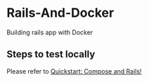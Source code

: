# Rails-And-Docker

Building rails app with Docker 

## Steps to test locally

Please refer to <a href="https://docs.docker.com/samples/rails/" target="_blank">Quickstart: Compose and Rails!</a>
